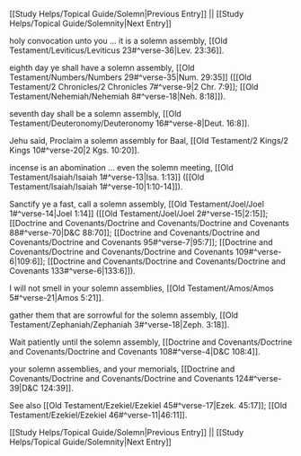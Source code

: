 [[Study Helps/Topical Guide/Solemn|Previous Entry]]  ||  [[Study Helps/Topical Guide/Solemnity|Next Entry]]

 holy convocation unto you ... it is a solemn assembly, [[Old Testament/Leviticus/Leviticus 23#^verse-36|Lev. 23:36]].

 eighth day ye shall have a solemn assembly, [[Old Testament/Numbers/Numbers 29#^verse-35|Num. 29:35]] ([[Old Testament/2 Chronicles/2 Chronicles 7#^verse-9|2 Chr. 7:9]]; [[Old Testament/Nehemiah/Nehemiah 8#^verse-18|Neh. 8:18]]).

 seventh day shall be a solemn assembly, [[Old Testament/Deuteronomy/Deuteronomy 16#^verse-8|Deut. 16:8]].

 Jehu said, Proclaim a solemn assembly for Baal, [[Old Testament/2 Kings/2 Kings 10#^verse-20|2 Kgs. 10:20]].

 incense is an abomination ... even the solemn meeting, [[Old Testament/Isaiah/Isaiah 1#^verse-13|Isa. 1:13]] ([[Old Testament/Isaiah/Isaiah 1#^verse-10|1:10-14]]).

 Sanctify ye a fast, call a solemn assembly, [[Old Testament/Joel/Joel 1#^verse-14|Joel 1:14]] ([[Old Testament/Joel/Joel 2#^verse-15|2:15]]; [[Doctrine and Covenants/Doctrine and Covenants/Doctrine and Covenants 88#^verse-70|D&C 88:70]]; [[Doctrine and Covenants/Doctrine and Covenants/Doctrine and Covenants 95#^verse-7|95:7]]; [[Doctrine and Covenants/Doctrine and Covenants/Doctrine and Covenants 109#^verse-6|109:6]]; [[Doctrine and Covenants/Doctrine and Covenants/Doctrine and Covenants 133#^verse-6|133:6]]).

 I will not smell in your solemn assemblies, [[Old Testament/Amos/Amos 5#^verse-21|Amos 5:21]].

 gather them that are sorrowful for the solemn assembly, [[Old Testament/Zephaniah/Zephaniah 3#^verse-18|Zeph. 3:18]].

 Wait patiently until the solemn assembly, [[Doctrine and Covenants/Doctrine and Covenants/Doctrine and Covenants 108#^verse-4|D&C 108:4]].

 your solemn assemblies, and your memorials, [[Doctrine and Covenants/Doctrine and Covenants/Doctrine and Covenants 124#^verse-39|D&C 124:39]].

 See also [[Old Testament/Ezekiel/Ezekiel 45#^verse-17|Ezek. 45:17]]; [[Old Testament/Ezekiel/Ezekiel 46#^verse-11|46:11]].

[[Study Helps/Topical Guide/Solemn|Previous Entry]]  ||  [[Study Helps/Topical Guide/Solemnity|Next Entry]]